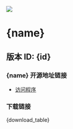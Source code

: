 ![]({img_url})

# {name} 

## 版本 ID: {id}

### {name} 开源地址链接
- [访问程序]({program_url})


### 下载链接

{download_table}